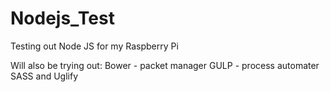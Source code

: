 # Nodejs_Test
Testing out Node JS for my Raspberry Pi

Will also be trying out:
Bower - packet manager
GULP - process automater
SASS and Uglify

